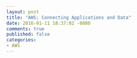 ```yaml
---
layout: post
title: "AWS: Connecting Applications and Data"
date: 2016-01-11 18:37:02 -0800
comments: true
published: false
categories: 
- AWS
---
```

